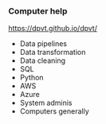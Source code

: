 ### Computer help

https://dpvt.github.io/dpvt/

- Data pipelines
- Data transformation
- Data cleaning
- SQL
- Python
- AWS
- Azure
- System adminis
- Computers generally
